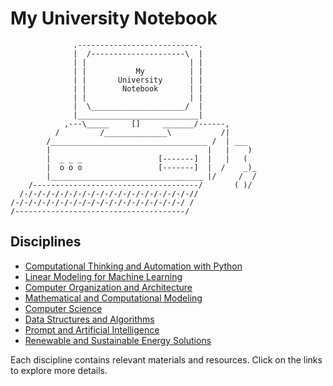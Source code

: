 # My University Notebook

```
              .---------------------------.            
              |  /---------------------\  |            
              | |                       | |            
              | |           My          | |            
              | |       University      | |            
              | |        Notebook       | |            
              | |                       | |            
              |  \_____________________/  |            
              |___________________________|            
            ,---\_____     []     _______/------,      
          /         /______________\           /|      
        /___________________________________ /  | ___  
        |                                   |   |    ) 
        |  _ _ _                 [-------]  |   |   (  
        |  o o o                 [-------]  |  /    _)_
        |__________________________________ |/     /  /
    /-------------------------------------/       ( )/ 
  /-/-/-/-/-/-/-/-/-/-/-/-/-/-/-/-/-/-/-//            
/-/-/-/-/-/-/-/-/-/-/-/-/-/-/-/-/-/-/-/ /              
/--------------------------------------/
```

## Disciplines

- [Computational Thinking and Automation with Python](├──1st-Semester/├──Computational_Thinking_and_Automation_with_Python)
- [Linear Modeling for Machine Learning](├──1st-Semester/├──Linear_Modeling_for_Machine_Learning)
- [Computer Organization and Architecture](├──1st-Semester/├──Computer_Organization_and_Architecture)
- [Mathematical and Computational Modeling](├──1st-Semester/├──Mathematical_and_Computational_Modeling)
- [Computer Science](├──1st-Semester/├──Computer_Science)
- [Data Structures and Algorithms](├──1st-Semester/├──Data_Structures_and_Algorithms)
- [Prompt and Artificial Intelligence](├──1st-Semester/├──Prompt_and_Artificial_Intelligence)
- [Renewable and Sustainable Energy Solutions](├──1st-Semester/├──Renewable_and_Sustainable_Energy_Solutions)

Each discipline contains relevant materials and resources. Click on the links to explore more details.

